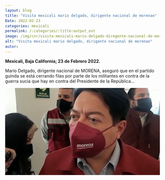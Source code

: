```yaml
---
layout: blog
title: "Visita mexicali mario delgado, dirigente nacional de morenao"
Date: 2022-02-23
categories: mexicali
permalink: /:categories/:title:output_ext
image: /img/cnr/visita-mexicali-mario-delgado-diregente-nacional-de-morena.png
alt: "Visita mexicali mario delgado, dirigente nacional de morenao"
autor:
---
```


**Mexicali, Baja California; 23 de Febrero 2022.** 

Mario Delgado, dirigente nacional de MORENA, aseguró que en el partido guinda se está cerrando filas por parte de los militantes en contra de la guerra sucia que hay en contra del Presidente de la República…


<div id="carouselExampleSlidesOnly" class="carousel slide" data-ride="carousel">
  <div class="carousel-inner">
    <div class="carousel-item active">
       <img class="d-block w-100" src="/img/cnr/visita-mexicali-mario-delgado-diregente-nacional-de-morena.png" loading="lazy"  alt="Visita mexicali mario delgado, dirigente nacional de morenao">
    </div>
  </div>
</div>